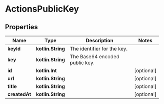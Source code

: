 
# ActionsPublicKey

## Properties
Name | Type | Description | Notes
------------ | ------------- | ------------- | -------------
**keyId** | **kotlin.String** | The identifier for the key. | 
**key** | **kotlin.String** | The Base64 encoded public key. | 
**id** | **kotlin.Int** |  |  [optional]
**url** | **kotlin.String** |  |  [optional]
**title** | **kotlin.String** |  |  [optional]
**createdAt** | **kotlin.String** |  |  [optional]



